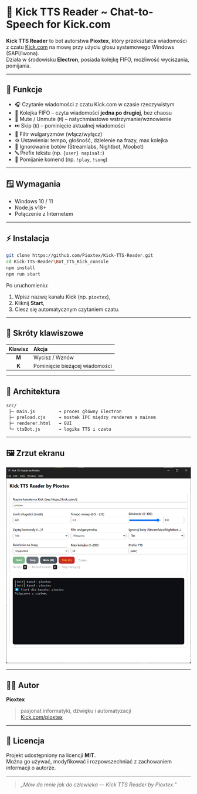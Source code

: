# 🎤 Kick TTS Reader ~ Chat-to-Speech for Kick.com

**Kick TTS Reader** to bot autorstwa **Pioxtex**, który przekształca wiadomości z czatu [Kick.com](https://kick.com) na mowę przy użyciu głosu systemowego Windows (SAPI/Iwona).  
Działa w środowisku **Electron**, posiada kolejkę FIFO, możliwość wyciszania, pomijania.

---

## 🚀 Funkcje

- 🎧 Czytanie wiadomości z czatu Kick.com w czasie rzeczywistym  
- 🔄 Kolejka FIFO – czyta wiadomości **jedna po drugiej**, bez chaosu  
- 🛑 Mute / Unmute (`M`) – natychmiastowe wstrzymanie/wznowienie  
- ⏭️ Skip (`K`) – pominięcie aktualnej wiadomości  
- 🧹 Filtr wulgaryzmów (włącz/wyłącz)  
- ⚙️ Ustawienia: tempo, głośność, dzielenie na frazy, max kolejka  
- 🤖 Ignorowanie botów (Streamlabs, Nightbot, Moobot)  
- 🔤 Prefix tekstu (np. `{user} napisał:`)  
- 💬 Pomijanie komend (np. `!play`, `!song`)

---

## 🪟 Wymagania

- Windows 10 / 11  
- Node.js v18+  
- Połączenie z Internetem

---

## ⚡ Instalacja

```bash
git clone https://github.com/Pioxtex/Kick-TTS-Reader.git
cd Kick-TTS-Reader\Bot_TTS_Kick_console
npm install
npm run start
```

Po uruchomieniu:
1. Wpisz nazwę kanału Kick (np. `pioxtex`),
2. Kliknij **Start**,
3. Ciesz się automatycznym czytaniem czatu.

---

## 🧩 Skróty klawiszowe

| Klawisz | Akcja |
|:-------:|:------|
| **M** | Wycisz / Wznów |
| **K** | Pominięcie bieżącej wiadomości |

---

## 🧠 Architektura

```
src/
 ├─ main.js         → proces główny Electron
 ├─ preload.cjs     → mostek IPC między renderem a mainem
 ├─ renderer.html   → GUI
 └─ ttsBot.js       → logika TTS i czatu
```

---

## 🖼️ Zrzut ekranu

![Screenshot](doc/screenshot.png)

---

## 🧑‍💻 Autor

**Pioxtex**  
> pasjonat informatyki, dźwięku i automatyzacji  
> [Kick.com/pioxtex](https://kick.com/pioxtex)

---

## 🪪 Licencja

Projekt udostępniony na licencji **MIT**.  
Można go używać, modyfikować i rozpowszechniać z zachowaniem informacji o autorze.

---

> *„Mów do mnie jak do człowieka — Kick TTS Reader by Pioxtex.”*
